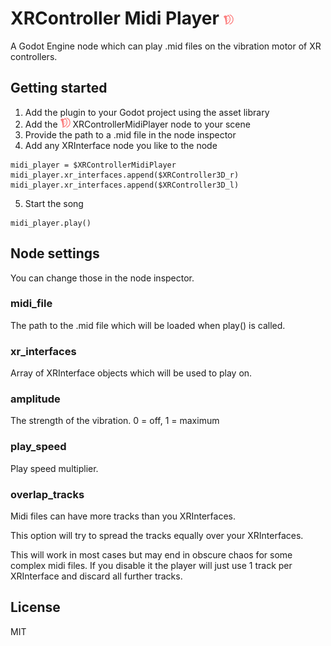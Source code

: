 # XRController Midi Player ![icon](icon.png)
A Godot Engine node which can play .mid files on the vibration motor of XR controllers. 

## Getting started
1. Add the plugin to your Godot project using the asset library
2. Add the ![icon](icon.png) XRControllerMidiPlayer node to your scene
3. Provide the path to a .mid file in the node inspector
4. Add any XRInterface node you like to the node 
```
midi_player = $XRControllerMidiPlayer
midi_player.xr_interfaces.append($XRController3D_r)
midi_player.xr_interfaces.append($XRController3D_l)
```
5. Start the song
```
midi_player.play()
```

## Node settings
You can change those in the node inspector.

### midi_file
The path to the .mid file which will be loaded when play() is called.

### xr_interfaces
Array of XRInterface objects which will be used to play on.

### amplitude
The strength of the vibration. 0 = off, 1 = maximum

### play_speed
Play speed multiplier.

### overlap_tracks
Midi files can have more tracks than you XRInterfaces.

This option will try to spread the tracks equally over your XRInterfaces.

This will work in most cases but may end in obscure chaos for some complex midi files. If you disable it the player will just use 1 track per XRInterface and discard all further tracks.

## License
MIT
